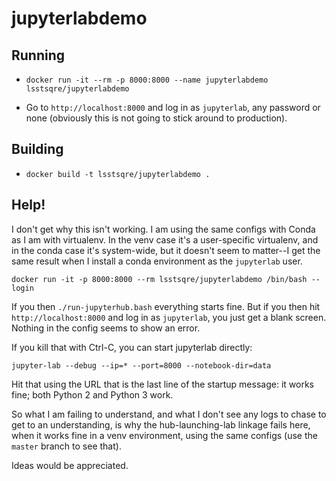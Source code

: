 # jupyterlabdemo

## Running

* `docker run -it --rm -p 8000:8000 --name jupyterlabdemo
  lsstsqre/jupyterlabdemo`
   
* Go to `http://localhost:8000` and log in as `jupyterlab`, any password
  or none (obviously this is not going to stick around to production).

## Building

* `docker build -t lsstsqre/jupyterlabdemo .`

## Help!

I don't get why this isn't working.  I am using the same configs with
Conda as I am with virtualenv.  In the venv case it's a user-specific
virtualenv, and in the conda case it's system-wide, but it doesn't seem
to matter--I get the same result when I install a conda environment as
the `jupyterlab` user.

`docker run -it -p 8000:8000 --rm lsstsqre/jupyterlabdemo /bin/bash --login`

If you then `./run-jupyterhub.bash` everything starts fine.  But if you
then hit `http://localhost:8000` and log in as `jupyterlab`, you just
get a blank screen.  Nothing in the config seems to show an error.

If you kill that with Ctrl-C, you can start jupyterlab directly:

`jupyter-lab --debug --ip=* --port=8000 --notebook-dir=data`

Hit that using the URL that is the last line of the startup message: it
works fine; both Python 2 and Python 3 work.

So what I am failing to understand, and what I don't see any logs to
chase to get to an understanding, is why the hub-launching-lab linkage
fails here, when it works fine in a venv environment, using the same
configs (use the `master` branch to see that).

Ideas would be appreciated.

